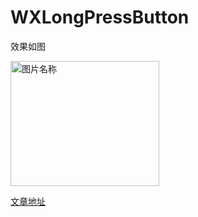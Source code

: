 # WXLongPressButton
效果如图

 <img src="https://ioscoder.cc/content/images/2018/03/2018-03-08-16.48.42.gif" width = "238" height = "200" alt="图片名称" align=center />
 
 <a href="https://ioscoder.cc/wei-xin-xiao-shi-pin-lu-zhi-an-niu-dong-hua/"> 文章地址</a>
